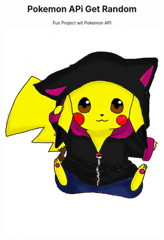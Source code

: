 <center><h1>Pokemon APi Get Random </h1></center>

<center>Fun Project wit Pokemon API</center>
<p align="center">
  <img src="https://github.com/Mus9617/Api-Pokemon/raw/main/assets/img/pikachu.png" alt="Pikachu">
</p>

